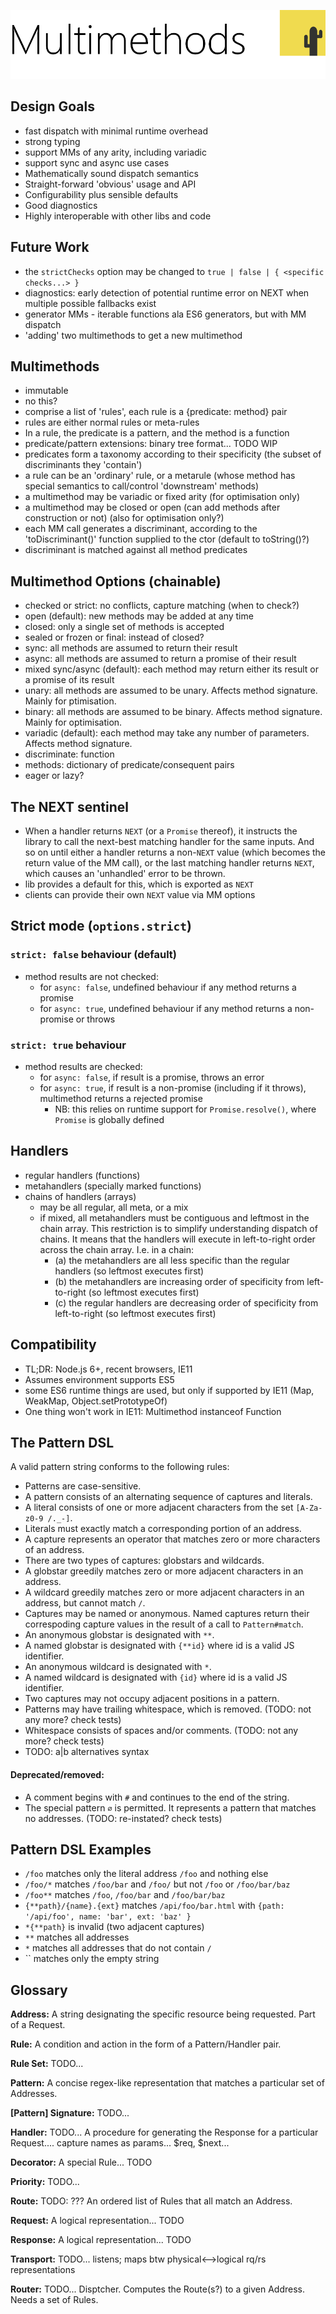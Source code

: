 
<!-- <img width="64px" height="64px" src="./extras/multimethods-logo.png" alt="Logo" /> -->
![Multimethods](./extras/multimethods-title.png)


## Design Goals
- fast dispatch with minimal runtime overhead
- strong typing
- support MMs of any arity, including variadic
- support sync and async use cases
- Mathematically sound dispatch semantics
- Straight-forward 'obvious' usage and API
- Configurability plus sensible defaults
- Good diagnostics
- Highly interoperable with other libs and code


## Future Work
- the `strictChecks` option may be changed to `true | false | { <specific checks...> }`
- diagnostics: early detection of potential runtime error on NEXT when multiple possible fallbacks exist
- generator MMs - iterable functions ala ES6 generators, but with MM dispatch
- 'adding' two multimethods to get a new multimethod


## Multimethods
- immutable
- no this?
- comprise a list of 'rules', each rule is a {predicate: method} pair
- rules are either normal rules or meta-rules
- In a rule, the predicate is a pattern, and the method is a function
- predicate/pattern extensions: binary tree format... TODO WIP
- predicates form a taxonomy according to their specificity (the subset of discriminants they 'contain')
- a rule can be an 'ordinary' rule, or a metarule (whose method has special semantics to call/control 'downstream' methods)
- a multimethod may be variadic or fixed arity (for optimisation only)
- a multimethod may be closed or open (can add methods after construction or not) (also for optimisation only?)
- each MM call generates a discriminant, according to the 'toDiscriminant()' function supplied to the ctor (default to toString()?)
- discriminant is matched against all method predicates


## Multimethod Options (chainable)
- checked or strict: no conflicts, capture matching (when to check?)
- open (default): new methods may be added at any time
- closed: only a single set of methods is accepted
- sealed or frozen or final: instead of closed?
- sync: all methods are assumed to return their result
- async: all methods are assumed to return a promise of their result
- mixed sync/async (default): each method may return either its result or a promise of its result
- unary: all methods are assumed to be unary. Affects method signature. Mainly for ptimisation.
- binary: all methods are assumed to be binary. Affects method signature. Mainly for optimisation.
- variadic (default): each method may take any number of parameters. Affects method signature.
- discriminate: function
- methods: dictionary of predicate/consequent pairs
- eager or lazy?


## The NEXT sentinel
- When a handler returns `NEXT` (or a `Promise` thereof), it instructs the library to call the next-best matching handler for the same inputs. And so on until either a handler returns a non-`NEXT` value (which becomes the return value of the MM call), or the last matching handler returns `NEXT`, which causes an 'unhandled' error to be thrown.
- lib provides a default for this, which is exported as `NEXT`
- clients can provide their own `NEXT` value via MM options


## Strict mode (`options.strict`)
### `strict: false` behaviour (default)
- method results are not checked:
  - for `async: false`, undefined behaviour if any method returns a promise
  - for `async: true`, undefined behaviour if any method returns a non-promise or throws
### `strict: true` behaviour
- method results are checked:
  - for `async: false`, if result is a promise, throws an error
  - for `async: true`, if result is a non-promise (including if it throws), multimethod returns a rejected promise
    - NB: this relies on runtime support for `Promise.resolve()`, where `Promise` is globally defined


## Handlers
- regular handlers (functions)
- metahandlers (specially marked functions)
- chains of handlers (arrays)
  - may be all regular, all meta, or a mix
  - if mixed, all metahandlers must be contiguous and leftmost in the chain array. This restriction is to simplify understanding dispatch of chains. It means that the handlers will execute in left-to-right order across the chain array. I.e. in a chain:
    - (a) the metahandlers are all less specific than the regular handlers (so leftmost executes first)
    - (b) the metahandlers are increasing order of specificity from left-to-right (so leftmost executes first)
    - (c) the regular handlers are decreasing order of specificity from left-to-right (so leftmost executes first)


## Compatibility
- TL;DR: Node.js 6+, recent browsers, IE11
- Assumes environment supports ES5
- some ES6 runtime things are used, but only if supported by IE11 (Map, WeakMap, Object.setPrototypeOf)
- One thing won't work in IE11: Multimethod instanceof Function 



## The Pattern DSL

A valid pattern string conforms to the following rules:
- Patterns are case-sensitive.
- A pattern consists of an alternating sequence of captures and literals.
- A literal consists of one or more adjacent characters from the set `[A-Za-z0-9 /._-]`.
- Literals must exactly match a corresponding portion of an address.
- A capture represents an operator that matches zero or more characters of an address.
- There are two types of captures: globstars and wildcards.
- A globstar greedily matches zero or more adjacent characters in an address.
- A wildcard greedily matches zero or more adjacent characters in an address, but cannot match `/`.
- Captures may be named or anonymous. Named captures return their correspoding capture values in the result of a call to `Pattern#match`.
- An anonymous globstar is designated with `**`.
- A named globstar is designated with `{**id}` where id is a valid JS identifier.
- An anonymous wildcard is designated with `*`.
- A named wildcard is designated with `{id}` where id is a valid JS identifier.
- Two captures may not occupy adjacent positions in a pattern.
- Patterns may have trailing whitespace, which is removed. (TODO: not any more? check tests)
- Whitespace consists of spaces and/or comments. (TODO: not any more? check tests)
- TODO: a|b alternatives syntax
#### Deprecated/removed:
- A comment begins with `#` and continues to the end of the string.
- The special pattern `∅` is permitted. It represents a pattern that matches no addresses. (TODO: re-instated? check tests)


## Pattern DSL Examples

- `/foo` matches only the literal address `/foo` and nothing else
- `/foo/*` matches `/foo/bar` and `/foo/` but not `/foo` or `/foo/bar/baz`
- `/foo**` matches `/foo`, `/foo/bar` and `/foo/bar/baz`
- `{**path}/{name}.{ext}` matches `/api/foo/bar.html` with `{path: '/api/foo', name: 'bar', ext: 'baz' }`
- `*{**path}` is invalid (two adjacent captures)
- `**` matches all addresses
- `*` matches all addresses that do not contain `/`
- `` matches only the empty string


## Glossary

**Address:** A string designating the specific resource being requested. Part of a Request.

**Rule:** A condition and action in the form of a Pattern/Handler pair.

**Rule Set:** TODO...

**Pattern:** A concise regex-like representation that matches a particular set of Addresses.

**[Pattern] Signature:** TODO...

**Handler:** TODO... A procedure for generating the Response for a particular Request.... capture names as params... $req, $next...

**Decorator:** A special Rule... TODO

**Priority:** TODO...

**Route:** TODO: ??? An ordered list of Rules that all match an Address.

**Request:** A logical representation... TODO

**Response:** A logical representation... TODO

**Transport:** TODO... listens; maps btw physical<-->logical rq/rs representations

**Router:** TODO... Disptcher. Computes the Route(s?) to a given Address. Needs a set of Rules.
